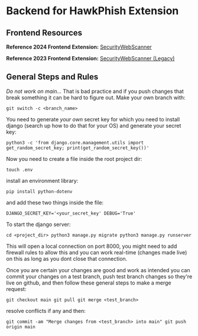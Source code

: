 # Backend for HawkPhish Extension

## Frontend Resources

**Reference 2024 Frontend Extension:** [SecurityWebScanner](https://github.com/IPRO497-HawkPhish/SecurityWebScanner/tree/main)

**Reference 2023 Frontend Extension:** [SecurityWebScanner (Legacy)](https://github.com/JohnDeifel/SecurityWebScanner)

## General Steps and Rules

*Do not work on main...* That is bad practice and if you push changes that break something it can be hard to figure out. Make your own branch with:

`git switch -c <branch_name>`

You need to generate *your own* secret key for which you need to install django (search up how to do that for your OS) and generate your secret key:

`python3 -c 'from django.core.management.utils import get_random_secret_key; print(get_random_secret_key())'`

Now you need to create a file inside the root project dir:

`touch .env`

install an environment library:

`pip install python-dotenv`

and add these two things inside the file:

`DJANGO_SECRET_KEY='<your_secret_key'
DEBUG='True'`

To start the django server:

`cd <project_dir>
python3 manage.py migrate
python3 manage.py runserver`

This will open a local connection on port 8000, you might need to add firewall rules to allow this and you can work real-time (changes made live) on this as long as you dont close that connection.

Once you are certain your changes are good and work as intended you can commit your changes on a test branch, push test branch changes so they're live on github, and then follow these general steps to make a merge request:

`git checkout main
git pull
git merge <test_branch>`

resolve conflicts if any and then:

`git commit -am "Merge changes from <test_branch> into main"
git push origin main`
